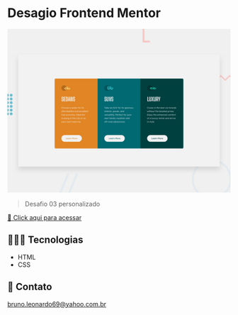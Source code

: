 # Desagio Frontend Mentor

![preview](./design/desktop-preview.jpg)

> Desafio 03 personalizado

[🔗 Click aqui para acessar](https://brunoleonardodev.github.io/Treino/treino001/)


## 👨🏾‍💻 Tecnologias

- HTML
- CSS

## 📩 Contato

bruno.leonardo69@yahoo.com.br
